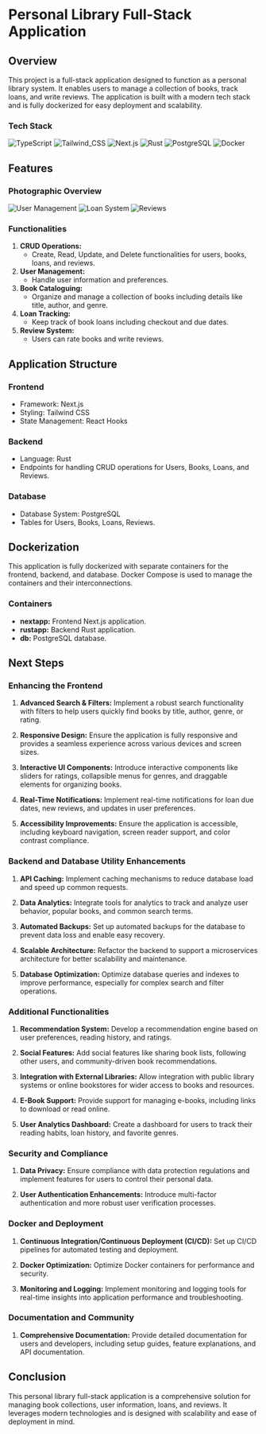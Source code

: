 # Personal Library Full-Stack Application

## Overview

This project is a full-stack application designed to function as a personal library system. It enables users to manage a collection of books, track loans, and write reviews. The application is built with a modern tech stack and is fully dockerized for easy deployment and scalability.

### Tech Stack

![TypeScript](https://img.shields.io/badge/TypeScript-3178C6?style=for-the-badge&logo=typescript&logoColor=white)
![Tailwind_CSS](https://img.shields.io/badge/Tailwind_CSS-38B2AC?style=for-the-badge&logo=tailwind-css&logoColor=white)
![Next.js](https://img.shields.io/badge/Next.js-000000?style=for-the-badge&logo=next.js&logoColor=white)
![Rust](https://img.shields.io/badge/Rust-000000?style=for-the-badge&logo=rust&logoColor=white)
![PostgreSQL](https://img.shields.io/badge/PostgreSQL-316192?style=for-the-badge&logo=postgresql&logoColor=white)
![Docker](https://img.shields.io/badge/Docker-2496ED?style=for-the-badge&logo=docker&logoColor=white)

## Features

### Photographic Overview

![User Management](https://github.com/Raymondtaoo/Personal-Library/assets/123979366/056c1f02-8c4a-4a01-9ff1-cd1b1cae8a35)
![Loan System](https://github.com/Raymondtaoo/Personal-Library/assets/123979366/85c0a8e7-f4f6-420e-a194-a9d9080c0a14)
![Reviews](https://github.com/Raymondtaoo/Personal-Library/assets/123979366/cd7afb22-dd4b-4137-89a6-b0d7fcbab88b)

### Functionalities

1. **CRUD Operations:**
   - Create, Read, Update, and Delete functionalities for users, books, loans, and reviews.
2. **User Management:**
   - Handle user information and preferences.
3. **Book Cataloguing:**
   - Organize and manage a collection of books including details like title, author, and genre.
4. **Loan Tracking:**
   - Keep track of book loans including checkout and due dates.
5. **Review System:**
   - Users can rate books and write reviews.

## Application Structure

### Frontend

- Framework: Next.js
- Styling: Tailwind CSS
- State Management: React Hooks

### Backend

- Language: Rust
- Endpoints for handling CRUD operations for Users, Books, Loans, and Reviews.

### Database

- Database System: PostgreSQL
- Tables for Users, Books, Loans, Reviews.

## Dockerization

This application is fully dockerized with separate containers for the frontend, backend, and database. Docker Compose is used to manage the containers and their interconnections.

### Containers

- **nextapp:** Frontend Next.js application.
- **rustapp:** Backend Rust application.
- **db:** PostgreSQL database.

## Next Steps

### Enhancing the Frontend

1. **Advanced Search & Filters:** Implement a robust search functionality with filters to help users quickly find books by title, author, genre, or rating.

2. **Responsive Design:** Ensure the application is fully responsive and provides a seamless experience across various devices and screen sizes.

3. **Interactive UI Components:** Introduce interactive components like sliders for ratings, collapsible menus for genres, and draggable elements for organizing books.

4. **Real-Time Notifications:** Implement real-time notifications for loan due dates, new reviews, and updates in user preferences.

5. **Accessibility Improvements:** Ensure the application is accessible, including keyboard navigation, screen reader support, and color contrast compliance.

### Backend and Database Utility Enhancements

1. **API Caching:** Implement caching mechanisms to reduce database load and speed up common requests.

2. **Data Analytics:** Integrate tools for analytics to track and analyze user behavior, popular books, and common search terms.

3. **Automated Backups:** Set up automated backups for the database to prevent data loss and enable easy recovery.

4. **Scalable Architecture:** Refactor the backend to support a microservices architecture for better scalability and maintenance.

5. **Database Optimization:** Optimize database queries and indexes to improve performance, especially for complex search and filter operations.

### Additional Functionalities

1. **Recommendation System:** Develop a recommendation engine based on user preferences, reading history, and ratings.

2. **Social Features:** Add social features like sharing book lists, following other users, and community-driven book recommendations.

3. **Integration with External Libraries:** Allow integration with public library systems or online bookstores for wider access to books and resources.

4. **E-Book Support:** Provide support for managing e-books, including links to download or read online.

5. **User Analytics Dashboard:** Create a dashboard for users to track their reading habits, loan history, and favorite genres.

### Security and Compliance

1. **Data Privacy:** Ensure compliance with data protection regulations and implement features for users to control their personal data.

2. **User Authentication Enhancements:** Introduce multi-factor authentication and more robust user verification processes.

### Docker and Deployment

1. **Continuous Integration/Continuous Deployment (CI/CD):** Set up CI/CD pipelines for automated testing and deployment.

2. **Docker Optimization:** Optimize Docker containers for performance and security.

3. **Monitoring and Logging:** Implement monitoring and logging tools for real-time insights into application performance and troubleshooting.

### Documentation and Community

1. **Comprehensive Documentation:** Provide detailed documentation for users and developers, including setup guides, feature explanations, and API documentation.

## Conclusion

This personal library full-stack application is a comprehensive solution for managing book collections, user information, loans, and reviews. It leverages modern technologies and is designed with scalability and ease of deployment in mind.

